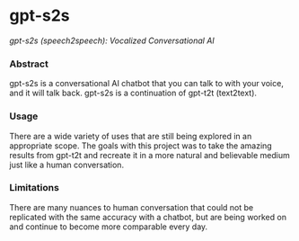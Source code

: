 # gpt-s2s

*gpt-s2s (speech2speech): Vocalized Conversational AI*

### Abstract
gpt-s2s is a conversational AI chatbot that you can talk to with your voice, and it will talk back. gpt-s2s is a continuation of gpt-t2t (text2text).

### Usage
There are a wide variety of uses that are still being explored in an appropriate scope. The goals with this project was to take the amazing results from gpt-t2t and recreate it in a more natural and believable medium just like a human conversation.

### Limitations
There are many nuances to human conversation that could not be replicated with the same accuracy with a chatbot, but are being worked on and continue to become more comparable every day.
